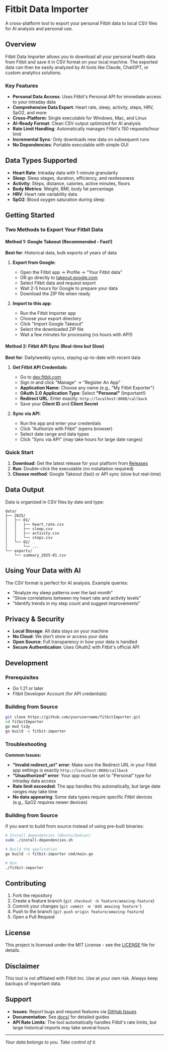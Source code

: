 # Fitbit Data Importer

A cross-platform tool to export your personal Fitbit data to local CSV files for AI analysis and personal use.

## Overview

Fitbit Data Importer allows you to download all your personal health data from Fitbit and save it in CSV format on your local machine. The exported data can then be easily analyzed by AI tools like Claude, ChatGPT, or custom analytics solutions.

### Key Features

- **Personal Data Access**: Uses Fitbit's Personal API for immediate access to your intraday data
- **Comprehensive Data Export**: Heart rate, sleep, activity, steps, HRV, SpO2, and more
- **Cross-Platform**: Single executable for Windows, Mac, and Linux
- **AI-Ready Format**: Clean CSV output optimized for AI analysis
- **Rate Limit Handling**: Automatically manages Fitbit's 150 requests/hour limit
- **Incremental Sync**: Only downloads new data on subsequent runs
- **No Dependencies**: Portable executable with simple GUI

## Data Types Supported

- **Heart Rate**: Intraday data with 1-minute granularity
- **Sleep**: Sleep stages, duration, efficiency, and restlessness
- **Activity**: Steps, distance, calories, active minutes, floors
- **Body Metrics**: Weight, BMI, body fat percentage
- **HRV**: Heart rate variability data
- **SpO2**: Blood oxygen saturation during sleep

## Getting Started

### Two Methods to Export Your Fitbit Data

#### Method 1: Google Takeout (Recommended - Fast!)

**Best for**: Historical data, bulk exports of years of data

1. **Export from Google**:
   - Open the Fitbit app → Profile → "Your Fitbit data"
   - OR go directly to [takeout.google.com](https://takeout.google.com)
   - Select Fitbit data and request export
   - Wait 2-5 hours for Google to prepare your data
   - Download the ZIP file when ready

2. **Import to this app**:
   - Run the Fitbit Importer app
   - Choose your export directory
   - Click "Import Google Takeout"
   - Select the downloaded ZIP file
   - Wait a few minutes for processing (vs hours with API!)

#### Method 2: Fitbit API Sync (Real-time but Slow)

**Best for**: Daily/weekly syncs, staying up-to-date with recent data

1. **Get Fitbit API Credentials**:
   - Go to [dev.fitbit.com](https://dev.fitbit.com)
   - Sign in and click "Manage" → "Register An App"
   - **Application Name**: Choose any name (e.g., "My Fitbit Exporter")  
   - **OAuth 2.0 Application Type**: Select **"Personal"** (Important!)
   - **Redirect URL**: Enter exactly: `http://localhost:8080/callback`
   - Save your **Client ID** and **Client Secret**

2. **Sync via API**:
   - Run the app and enter your credentials
   - Click "Authorize with Fitbit" (opens browser)
   - Select date range and data types
   - Click "Sync via API" (may take hours for large date ranges)

### Quick Start

1. **Download**: Get the latest release for your platform from [Releases](../../releases)
2. **Run**: Double-click the executable (no installation required)
3. **Choose method**: Google Takeout (fast) or API sync (slow but real-time)

## Data Output

Data is organized in CSV files by date and type:

```
data/
├── 2025/
│   ├── 01/
│   │   ├── heart_rate.csv
│   │   ├── sleep.csv
│   │   ├── activity.csv
│   │   └── steps.csv
│   └── 02/
│       └── ...
└── exports/
    └── summary_2025-01.csv
```

## Using Your Data with AI

The CSV format is perfect for AI analysis. Example queries:

- "Analyze my sleep patterns over the last month"
- "Show correlations between my heart rate and activity levels"
- "Identify trends in my step count and suggest improvements"

## Privacy & Security

- **Local Storage**: All data stays on your machine
- **No Cloud**: We don't store or access your data
- **Open Source**: Full transparency in how your data is handled
- **Secure Authentication**: Uses OAuth2 with Fitbit's official API

## Development

### Prerequisites

- Go 1.21 or later
- Fitbit Developer Account (for API credentials)

### Building from Source

```bash
git clone https://github.com/yourusername/fitbitImporter.git
cd fitbitImporter
go mod tidy
go build -o fitbit-importer
```

### Troubleshooting

**Common Issues:**

- **"Invalid redirect_uri" error**: Make sure the Redirect URL in your Fitbit app settings is exactly `http://localhost:8080/callback`
- **"Unauthorized" error**: Your app must be set to "Personal" type for intraday data access
- **Rate limit exceeded**: The app handles this automatically, but large date ranges may take time
- **No data appearing**: Some data types require specific Fitbit devices (e.g., SpO2 requires newer devices)

### Building from Source

If you want to build from source instead of using pre-built binaries:

```bash
# Install dependencies (Ubuntu/Debian)
sudo ./install-dependencies.sh

# Build the application
go build -o fitbit-importer cmd/main.go

# Run
./fitbit-importer
```

## Contributing

1. Fork the repository
2. Create a feature branch (`git checkout -b feature/amazing-feature`)
3. Commit your changes (`git commit -m 'Add amazing feature'`)
4. Push to the branch (`git push origin feature/amazing-feature`)
5. Open a Pull Request

## License

This project is licensed under the MIT License - see the [LICENSE](LICENSE) file for details.

## Disclaimer

This tool is not affiliated with Fitbit Inc. Use at your own risk. Always keep backups of important data.

## Support

- **Issues**: Report bugs and request features via [GitHub Issues](../../issues)
- **Documentation**: See [docs/](docs/) for detailed guides
- **API Rate Limits**: The tool automatically handles Fitbit's rate limits, but large historical imports may take several hours

---

*Your data belongs to you. Take control of it.*